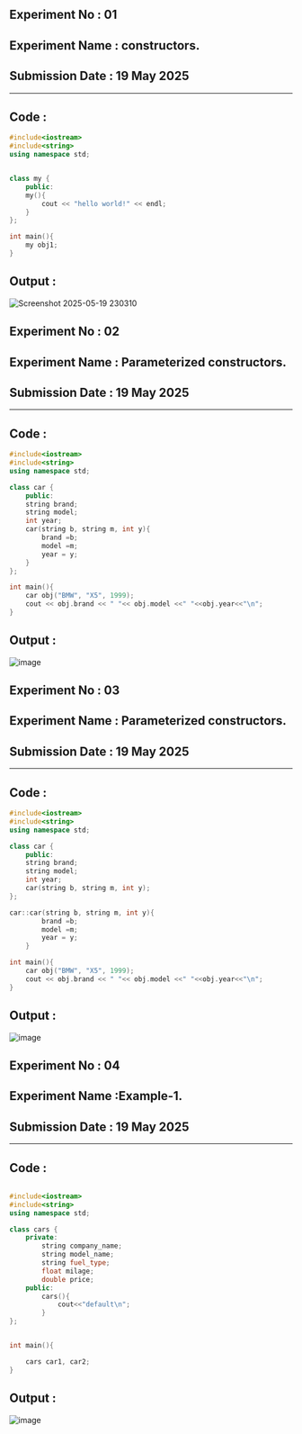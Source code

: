 ## **Experiment No : 01**

## **Experiment Name :  constructors.**

## **Submission Date : 19 May 2025**

----------

## **Code :**
```C++
#include<iostream>
#include<string>
using namespace std;


class my {
    public:
    my(){
        cout << "hello world!" << endl;
    }
};

int main(){
    my obj1;
}
```

## **Output :**
![Screenshot 2025-05-19 230310](https://github.com/user-attachments/assets/ec8a611f-1a75-404a-8565-275dfd2ee6e9)



## **Experiment No : 02**

## **Experiment Name : Parameterized constructors.**

## **Submission Date : 19 May 2025**

----------

## **Code :**
```C++
#include<iostream>
#include<string>
using namespace std;

class car {
    public:
    string brand;
    string model;
    int year;
    car(string b, string m, int y){
        brand =b;
        model =m;
        year = y;
    }
};

int main(){
    car obj("BMW", "X5", 1999);
    cout << obj.brand << " "<< obj.model <<" "<<obj.year<<"\n";
}

```

## **Output :**
![image](https://github.com/user-attachments/assets/eff34429-953c-41d5-a0c1-f710f820e477)



## **Experiment No : 03**

## **Experiment Name : Parameterized constructors.**

## **Submission Date : 19 May 2025**

----------

## **Code :**
```C++
#include<iostream>
#include<string>
using namespace std;

class car {
    public:
    string brand;
    string model;
    int year;
    car(string b, string m, int y);
};

car::car(string b, string m, int y){
        brand =b;
        model =m;
        year = y;
    }

int main(){
    car obj("BMW", "X5", 1999);
    cout << obj.brand << " "<< obj.model <<" "<<obj.year<<"\n";
}


```

## **Output :**
![image](https://github.com/user-attachments/assets/620f0c2b-ffa0-4cf1-a536-dfb5083b1803)


## **Experiment No : 04**

## **Experiment Name :Example-1.**

## **Submission Date : 19 May 2025**

----------

## **Code :**
```C++

#include<iostream>
#include<string>
using namespace std;

class cars {
    private:
        string company_name;
        string model_name;
        string fuel_type;
        float milage;
        double price;
    public:
        cars(){
            cout<<"default\n";
        }
};


int main(){

    cars car1, car2;
}


```

## **Output :**
![image](https://github.com/user-attachments/assets/0024dafd-a3d5-495a-8e59-172f43436c28)



